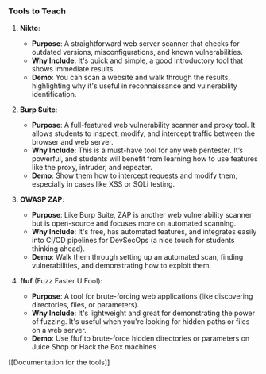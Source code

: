 ### **Tools to Teach**

1. **Nikto**:
    
    - **Purpose**: A straightforward web server scanner that checks for outdated versions, misconfigurations, and known vulnerabilities.
    - **Why Include**: It's quick and simple, a good introductory tool that shows immediate results.
    - **Demo**: You can scan a website and walk through the results, highlighting why it's useful in reconnaissance and vulnerability identification.
2. **Burp Suite**:
    
    - **Purpose**: A full-featured web vulnerability scanner and proxy tool. It allows students to inspect, modify, and intercept traffic between the browser and web server.
    - **Why Include**: This is a must-have tool for any web pentester. It’s powerful, and students will benefit from learning how to use features like the proxy, intruder, and repeater.
    - **Demo**: Show them how to intercept requests and modify them, especially in cases like XSS or SQLi testing.
3. **OWASP ZAP**:
    
    - **Purpose**: Like Burp Suite, ZAP is another web vulnerability scanner but is open-source and focuses more on automated scanning.
    - **Why Include**: It's free, has automated features, and integrates easily into CI/CD pipelines for DevSecOps (a nice touch for students thinking ahead).
    - **Demo**: Walk them through setting up an automated scan, finding vulnerabilities, and demonstrating how to exploit them.
4. **ffuf** (Fuzz Faster U Fool):
    
    - **Purpose**: A tool for brute-forcing web applications (like discovering directories, files, or parameters).
    - **Why Include**: It's lightweight and great for demonstrating the power of fuzzing. It's useful when you're looking for hidden paths or files on a web server.
    - **Demo**: Use ffuf to brute-force hidden directories or parameters on Juice Shop or Hack the Box machines


[[Documentation for the tools]]